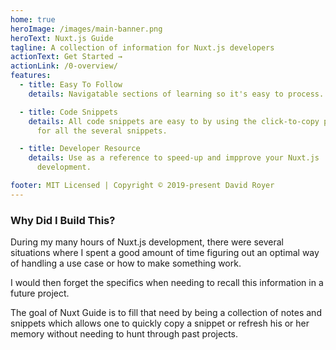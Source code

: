 ```yaml
---
home: true
heroImage: /images/main-banner.png
heroText: Nuxt.js Guide
tagline: A collection of information for Nuxt.js developers
actionText: Get Started →
actionLink: /0-overview/
features:
  - title: Easy To Follow
    details: Navigatable sections of learning so it's easy to process.

  - title: Code Snippets
    details: All code snippets are easy to by using the click-to-copy provided
      for all the several snippets.

  - title: Developer Resource
    details: Use as a reference to speed-up and impprove your Nuxt.js
      development.

footer: MIT Licensed | Copyright © 2019-present David Royer
---
```


### Why Did I Build This?

During my many hours of Nuxt.js development, there were several situations where I spent
a good amount of time figuring out an optimal way of handling a use case or how to
make something work.

I would then forget the specifics when needing to recall this information in a
future project.

The goal of Nuxt Guide is to fill that need by being a collection of notes and snippets which
allows one to quickly copy a snippet or refresh his or her memory without needing to
hunt through past projects.
